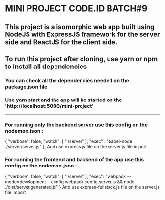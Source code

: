 # MINI PROJECT CODE.ID BATCH#9

## This project is a isomorphic web app built using NodeJS with ExpressJS framework for the server side and ReactJS for the client side.

## To run this project after cloning, use yarn or npm to install all dependencies
### You can check all the dependencies needed on the package.json file

### Use yarn start and the app will be started on the 'http://localhost:5000/mini-project'

---- 

### For running only the backend server use this config on the nodemon.json : 

{
    "verbose": false,
    "watch": [
      "./server"
    ],
    "exec" : "babel-node ./server/server.js"
},
And use express.js file on the server.js file import

### For running the frontend and backend of the app use this config on the nodemon.json : 

{
    "verbose": false,
    "watch": [
      "./server"
    ],
    "exec": "webpack --mode=development --config webpack.config.server.js && node ./dist/server.generated.js"
}
And use express-fullstack.js file on the server.js file import